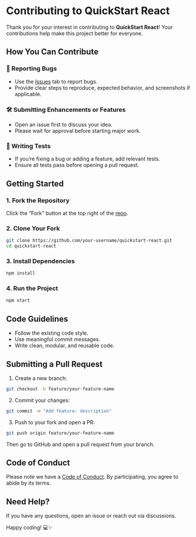 # Contributing to QuickStart React

Thank you for your interest in contributing to **QuickStart React**!
Your contributions help make this project better for everyone.

## How You Can Contribute

### 🚀 Reporting Bugs

- Use the [Issues](https://github.com/myselfshravan/quickstart-react/issues) tab to report bugs.
- Provide clear steps to reproduce, expected behavior, and screenshots if applicable.

### 🛠️ Submitting Enhancements or Features

- Open an issue first to discuss your idea.
- Please wait for approval before starting major work.

### 🧪 Writing Tests

- If you’re fixing a bug or adding a feature, add relevant tests.
- Ensure all tests pass before opening a pull request.

## Getting Started

### 1. Fork the Repository

Click the “Fork” button at the top right of the [repo](https://github.com/myselfshravan/quickstart-react).

### 2. Clone Your Fork

```bash
git clone https://github.com/your-username/quickstart-react.git
cd quickstart-react
```

### 3. Install Dependencies

```bash
npm install
```

### 4. Run the Project

```bash
npm start
```

## Code Guidelines

- Follow the existing code style.
- Use meaningful commit messages.
- Write clean, modular, and reusable code.

## Submitting a Pull Request

1. Create a new branch:

```bash
git checkout -b feature/your-feature-name
```

2. Commit your changes:

```bash
git commit -m "Add feature: description"
```

3. Push to your fork and open a PR:

```bash
git push origin feature/your-feature-name
```

Then go to GitHub and open a pull request from your branch.

## Code of Conduct

Please note we have a [Code of Conduct](https://github.com/myselfshravan/quickstart-react/blob/main/CODE_OF_CONDUCT.md).
By participating, you agree to abide by its terms.

## Need Help?

If you have any questions, open an issue or reach out via discussions.

Happy coding! 💻✨
